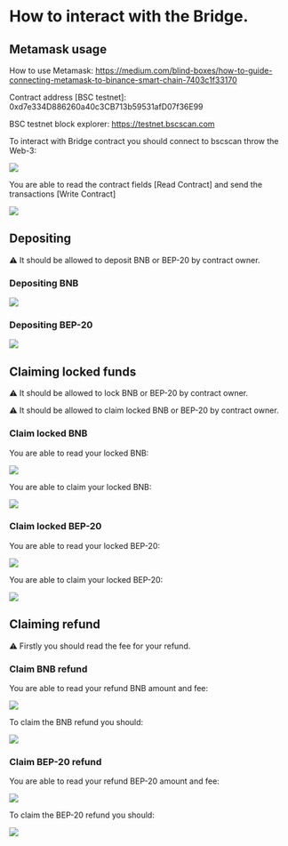 # How to interact with the Bridge.

## Metamask usage

How to use Metamask: https://medium.com/blind-boxes/how-to-guide-connecting-metamask-to-binance-smart-chain-7403c1f33170

Contract address [BSC testnet]: 0xd7e334D886260a40c3CB713b59531afD07f36E99

BSC testnet block explorer: https://testnet.bscscan.com

To interact with Bridge contract you should connect to bscscan throw the Web-3:

![](assets/connecting_web3.png)

You are able to read the contract fields [Read Contract] and send the transactions [Write Contract]

![](assets/reading_writing.png)

## Depositing

⚠️ It should be allowed to deposit BNB or BEP-20 by contract owner.

### Depositing BNB

![](assets/depositing_eth.png)

### Depositing BEP-20

![](assets/depositing_bep20.png)

## Claiming locked funds

⚠️ It should be allowed to lock BNB or BEP-20 by contract owner.

⚠️ It should be allowed to claim locked BNB or BEP-20 by contract owner.

### Claim locked BNB

You are able to read your locked BNB:

![](./assets/reading_locked_bnb.png)

You are able to claim your locked BNB:

![](./assets/claiming_locked_bnb.png)

### Claim locked BEP-20

You are able to read your locked BEP-20:

![](./assets/reading_locked_bep20.png)

You are able to claim your locked BEP-20:

![](./assets/claiming_locked_bep20.png)

## Claiming refund

⚠️ Firstly you should read the fee for your refund.

### Claim BNB refund

You are able to read your refund BNB amount and fee:

![](./assets/reading_refund_bnb_fee.png)

To claim the BNB refund you should:

![](./assets/claiming_bnb_refund.png)

### Claim BEP-20 refund

You are able to read your refund BEP-20 amount and fee:

![](./assets/reading_refund_bep20_fee.png)

To claim the BEP-20 refund you should:

![](./assets/claiming_bep20_refund.png)